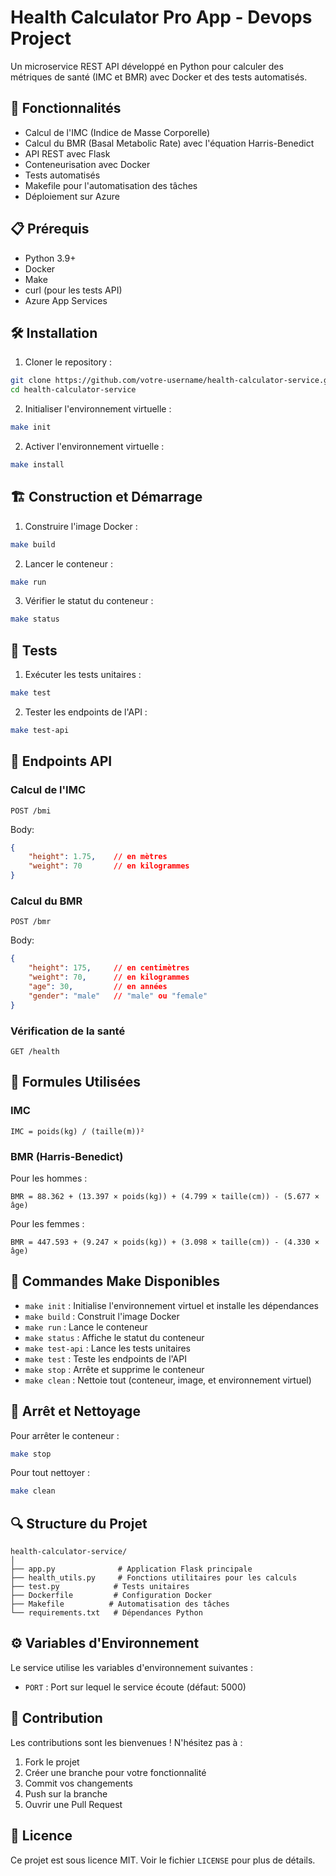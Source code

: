 # Health Calculator Pro App - Devops Project

Un microservice REST API développé en Python pour calculer des métriques de santé (IMC et BMR) avec Docker et des tests automatisés.

## 🚀 Fonctionnalités

- Calcul de l'IMC (Indice de Masse Corporelle)
- Calcul du BMR (Basal Metabolic Rate) avec l'équation Harris-Benedict
- API REST avec Flask
- Conteneurisation avec Docker
- Tests automatisés
- Makefile pour l'automatisation des tâches
- Déploiement sur Azure

## 📋 Prérequis

- Python 3.9+
- Docker
- Make
- curl (pour les tests API)
- Azure App Services

## 🛠 Installation

1. Cloner le repository :
```bash
git clone https://github.com/votre-username/health-calculator-service.git
cd health-calculator-service
```

2. Initialiser l'environnement virtuelle :
```bash
make init
```

2. Activer l'environnement virtuelle :
```bash
make install
```

## 🏗 Construction et Démarrage

1. Construire l'image Docker :
```bash
make build
```

2. Lancer le conteneur :
```bash
make run
```

3. Vérifier le statut du conteneur :
```bash
make status
```

## 🧪 Tests

1. Exécuter les tests unitaires :
```bash
make test
```

2. Tester les endpoints de l'API :
```bash
make test-api
```

## 📌 Endpoints API

### Calcul de l'IMC
```http
POST /bmi
```
Body:
```json
{
    "height": 1.75,    // en mètres
    "weight": 70       // en kilogrammes
}
```

### Calcul du BMR
```http
POST /bmr
```
Body:
```json
{
    "height": 175,     // en centimètres
    "weight": 70,      // en kilogrammes
    "age": 30,         // en années
    "gender": "male"   // "male" ou "female"
}
```

### Vérification de la santé
```http
GET /health
```

## 🧮 Formules Utilisées

### IMC
```
IMC = poids(kg) / (taille(m))²
```

### BMR (Harris-Benedict)
Pour les hommes :
```
BMR = 88.362 + (13.397 × poids(kg)) + (4.799 × taille(cm)) - (5.677 × âge)
```
Pour les femmes :
```
BMR = 447.593 + (9.247 × poids(kg)) + (3.098 × taille(cm)) - (4.330 × âge)
```

## 📝 Commandes Make Disponibles

- `make init` : Initialise l'environnement virtuel et installe les dépendances
- `make build` : Construit l'image Docker
- `make run` : Lance le conteneur
- `make status` : Affiche le statut du conteneur
- `make test-api` : Lance les tests unitaires
- `make test` : Teste les endpoints de l'API
- `make stop` : Arrête et supprime le conteneur
- `make clean` : Nettoie tout (conteneur, image, et environnement virtuel)

## 🛑 Arrêt et Nettoyage

Pour arrêter le conteneur :
```bash
make stop
```

Pour tout nettoyer :
```bash
make clean
```

## 🔍 Structure du Projet

```
health-calculator-service/
│
├── app.py              # Application Flask principale
├── health_utils.py     # Fonctions utilitaires pour les calculs
├── test.py            # Tests unitaires
├── Dockerfile         # Configuration Docker
├── Makefile          # Automatisation des tâches
└── requirements.txt   # Dépendances Python
```

## ⚙️ Variables d'Environnement

Le service utilise les variables d'environnement suivantes :
- `PORT` : Port sur lequel le service écoute (défaut: 5000)

## 🤝 Contribution

Les contributions sont les bienvenues ! N'hésitez pas à :
1. Fork le projet
2. Créer une branche pour votre fonctionnalité
3. Commit vos changements
4. Push sur la branche
5. Ouvrir une Pull Request

## 📄 Licence

Ce projet est sous licence MIT. Voir le fichier `LICENSE` pour plus de détails.
